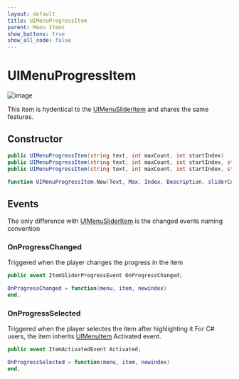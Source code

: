 ```yaml
---
layout: default
title: UIMenuProgressItem
parent: Menu Items
show_buttons: true
show_all_code: false
---
```


# UIMenuProgressItem

![image](https://user-images.githubusercontent.com/4005518/162610832-fca01c29-e27e-46ed-97bb-36dca8d50991.png)

This item is hydentical to the [UIMenuSliderItem](./uimenuslideritem.md) and shares the same features.

## Constructor

```c#
public UIMenuProgressItem(string text, int maxCount, int startIndex)
public UIMenuProgressItem(string text, int maxCount, int startIndex, string description, bool heritage = false)
public UIMenuProgressItem(string text, int maxCount, int startIndex, string description, SColor sliderColor)
```

```lua
function UIMenuProgressItem.New(Text, Max, Index, Description, sliderColor, color, highlightColor, textColor, highlightedTextColor, backgroundSliderColor)
```

## Events

The only difference with [UIMenuSliderItem](./uimenuslideritem.md) is the changed events naming convention

### OnProgressChanged
Triggered when the player changes the progress in the item

```c#
public event ItemSliderProgressEvent OnProgressChanged;
```

```lua
OnProgressChanged = function(menu, item, newindex)
end,
```

### OnProgressSelected
Triggered when the player selectes the item after highlighting it
For C# users, the item inherits [UIMenuItem](./uimenuitem.md#itemactivatedevent) Activated event.

```c#
public event ItemActivatedEvent Activated;
```

```lua
OnProgressSelected = function(menu, item, newindex)
end,
```
